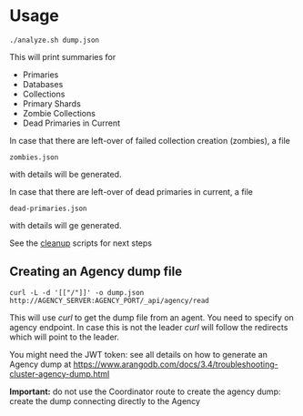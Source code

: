 # Usage

    ./analyze.sh dump.json

This will print summaries for

* Primaries
* Databases
* Collections
* Primary Shards
* Zombie Collections
* Dead Primaries in Current

In case that there are left-over of failed collection creation (zombies), a file

    zombies.json

with details will be generated.

In case that there are left-over of dead primaries in current, a file

    dead-primaries.json
    
with details will ge generated.

See the [cleanup](../cleanup/README.md) scripts for next steps

## Creating an Agency dump file

    curl -L -d '[["/"]]' -o dump.json http://AGENCY_SERVER:AGENCY_PORT/_api/agency/read 

This will use *curl* to get the dump file from an agent. You need to specify on
agency endpoint. In case this is not the leader *curl* will follow the redirects
which will point to the leader.

You might need the JWT token: see all details on how to generate an Agency dump at 
https://www.arangodb.com/docs/3.4/troubleshooting-cluster-agency-dump.html

**Important:** do not use the Coordinator route to create the agency dump: create the dump
connecting directly to the Agency
